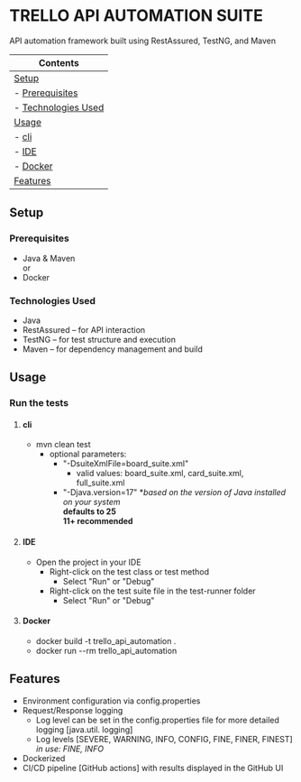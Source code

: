 # TRELLO API AUTOMATION SUITE

API automation framework built using RestAssured, TestNG, and Maven

| Contents                                  |
|-------------------------------------------|
| [Setup](#setup)                           |
| - [Prerequisites](#setup)                 |
| - [Technologies Used](#technologies-used) |
| [Usage](#usage)                           |
| - [cli](#cli)                             |
| - [IDE](#ide)                             |
| - [Docker](#docker)                       |
| [Features](#features)                     |

## Setup

### Prerequisites

- Java & Maven  
  or
- Docker

### Technologies Used

- Java
- RestAssured – for API interaction
- TestNG – for test structure and execution
- Maven – for dependency management and build

## Usage

### Run the tests

1. #### cli
    - mvn clean test
        - optional parameters:
            - "-DsuiteXmlFile=board_suite.xml"
                - valid values: board_suite.xml, card_suite.xml, full_suite.xml
            - "-Djava.version=17" **based on the version of Java installed on your system*  
              **defaults to 25**  
              **11+ recommended**
2. #### IDE
    - Open the project in your IDE
        - Right-click on the test class or test method
            - Select "Run" or "Debug"
        - Right-click on the test suite file in the test-runner folder
            - Select "Run" or "Debug"

3. #### Docker
    - docker build -t trello_api_automation .
    - docker run --rm trello_api_automation

## Features

- Environment configuration via config.properties
- Request/Response logging
    - Log level can be set in the config.properties file for more detailed logging [java.util.
      logging]  
    - Log levels [SEVERE, WARNING, INFO, CONFIG, FINE, FINER, FINEST] *in use: FINE, INFO* 
- Dockerized
- CI/CD pipeline [GitHub actions] with results displayed in the GitHub UI